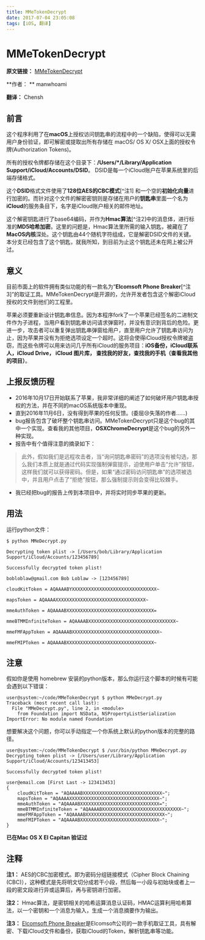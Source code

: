 ```yaml
---
title: MMeTokenDecrypt
date: 2017-07-04 23:05:08
tags: [iOS, 翻译]
---
```




# MMeTokenDecrypt

**原文链接：** [MMeTokenDecrypt](https://github.com/manwhoami/MMeTokenDecrypt)

**作者： ** manwhoami

**翻译：**  Chensh



## 前言

这个程序利用了在**macOS**上授权访问钥匙串的流程中的一个缺陷，使得可以无需用户身份验证，即可解密或提取出所有存储在 macOS/ OS X/ OSX上面的授权令牌(Authorization Tokens)。

所有的授权令牌都存储在这个目录下：**/Users/*/Library/Application Support/iCloud/Accounts/DSID**。 DSID是每一个iCloud账户在苹果系统里的后端存储格式。

这个**DSID**格式文件使用了**128位AES的CBC模式**[^注1] 和一个空的**初始化向量**进行加密的。而针对这个文件的解密密钥则是存储在用户的**钥匙串**里面一个名为**iCloud**的服务条目下，名字是iCloud账户相关的邮件地址。

这个解密钥匙进行了base64编码，并作为**Hmac算法**[^注2]中的消息体，进行标准的**MD5哈希加密**。这里的问题是，Hmac算法里所需的输入钥匙，被藏在了**MacOS内核**深处。这个钥匙由44个随机字符组成，它是解密DSID文件的关键。本分支已经包含了这个钥匙，就我所知，到目前为止这个钥匙还未在网上被公开过。



## 意义

目前市面上的软件拥有类似功能的有一款名为“**Elcomsoft Phone Breaker**[^注3]”的取证工具。MMeTokenDecrypt是开源的，允许开发者包含这个解密iCloud授权的文件到他们的工程里。

苹果必须要重新设计钥匙串信息。因为本程序fork了一个苹果已经签名的二进制文件作为子进程，当用户看到钥匙串访问请求弹窗时，并没有意识到背后的危险。更进一步，攻击者可以重复弹出钥匙串弹窗给用户，直至用户允许了钥匙串访问为止，因为苹果并没有为拒绝选项设定一个超时。这将会使得iCloud授权令牌被盗窃，而这些令牌可以用来访问几乎所有iCloud的服务项目：**iOS备份，iCloud联系人，iCloud Drive， iCloud 图片库， 查找我的好友，查找我的手机（查看我其他的项目）**。



## 上报反馈历程

- 2016年10月17日开始联系了苹果，我非常详细的阐述了如何破坏用户钥匙串授权的方法，并在不同的macOS系统版本中重现。
- 直到2016年11月6日，没有得到苹果的任何反馈。(委屈😢失落的作者……)
- bug报告包含了破坏整个钥匙串访问。MMeTokenDecrypt只是这个bug的其中一个实现。查看我的其他项目，**OSXChromeDecrypt**是这个bug的另外一种实现。
- 报告中有个值得注意的摘录如下：

> 此外，假如我们是远程攻击者，当“询问钥匙串密码”的选项没有被勾选，那么我们本质上就是通过代码实现强制弹窗提示，迫使用户单击“允许”按钮，这样我们就可以获得密码。但是，如果“通过密码访问钥匙串”的选项被选中，并且用户点击了“拒绝”按钮，那么强制提示则会变得比较棘手。

- 我已经把bug的报告上传到本项目中，并将实时同步苹果的更新。

## 用法

运行python文件：

```shell
$ python MMeDecrypt.py
```

```Shell
Decrypting token plist -> [/Users/bob/Library/Application Support/iCloud/Accounts/123456789]

Successfully decrypted token plist!

bobloblaw@gmail.com Bob Loblaw -> [123456789]

cloudKitToken = AQAAAABYXXXXXXXXXXXXXXXXXXXXXXXXXXXXXXX~

mapsToken = AQAAAAXXXXXXXXXXXXXXXXXXXXXXXXXXXXXXXXX~

mmeAuthToken = AQAAAABXXXXXXXXXXXXXXXXXXXXXXXXXXXXXXXX=

mmeBTMMInfiniteToken = AQAAAABXXXXXXXXXXXXXXXXXXXXXXXXXXXXXXXX~

mmeFMFAppToken = AQAAAABXXXXXXXXXXXXXXXXXXXXXXXXXXXXXXXX~

mmeFMIPToken = AQAAAABXXXXXXXXXXXXXXXXXXXXXXXXXXXXXXXX~
```



## 注意

假如你是使用 homebrew 安装的python版本，那么你运行这个脚本的时候有可能会遇到以下错误：

```shell
user@system:~/code/MMeTokenDecrypt $ python MMeDecrypt.py
Traceback (most recent call last):
  File "MMeDecrypt.py", line 2, in <module>
    from Foundation import NSData, NSPropertyListSerialization
ImportError: No module named Foundation
```



想要解决这个问题，你可以手动指定一个你系统上默认的python版本的完整的路径。

```shell
user@system:~/code/MMeTokenDecrypt $ /usr/bin/python MMeDecrypt.py
Decrypting token plist -> [/Users/user/Library/Application Support/iCloud/Accounts/123413453]

Successfully decrypted token plist!

user@email.com [First Last -> 123413453]
{
    cloudKitToken = "AQAAAABXXXXXXXXXXXXXXXXXXXXXXXXXXXXX~";
    mapsToken = "AQAAAAXXXXXXXXXXXXXXXXXXXXXXXXXXXXXXXXX~";
    mmeAuthToken = "AQAAAABXXXXXXXXXXXXXXXXXXXXXXXXXXXXX=";
    mmeBTMMInfiniteToken = "AQAAAABXXXXXXXXXXXXXXXXXXXXXXXXXXXXX~";
    mmeFMFAppToken = "AQAAAABXXXXXXXXXXXXXXXXXXXXXXXXXXXXX~";
    mmeFMIPToken = "AQAAAABXXXXXXXXXXXXXXXXXXXXXXXXXXXXX~";
}
```



**已在Mac OS X EI Capitan 验证过**



## 注释

**注1：**  AES的CBC加密模式。即为密码分组链接模式（Cipher Block Chaining (CBC)），这种模式是先将明文切分成若干小段，然后每一小段与初始块或者上一段的密文段进行异或运算后，再与密钥进行加密。

**注2：** Hmac算法，是密钥相关的哈希运算消息认证码，HMAC运算利用哈希算法，以一个密钥和一个消息为输入，生成一个消息摘要作为输出。

**注3：** [Elcomsoft Phone Breaker](https://www.elcomsoft.com/eppb.html)是Elcomsoft公司的一款手机取证工具，具有解密、下载iCloud文件和备份，获取iCloud的Token，解析钥匙串等功能。



